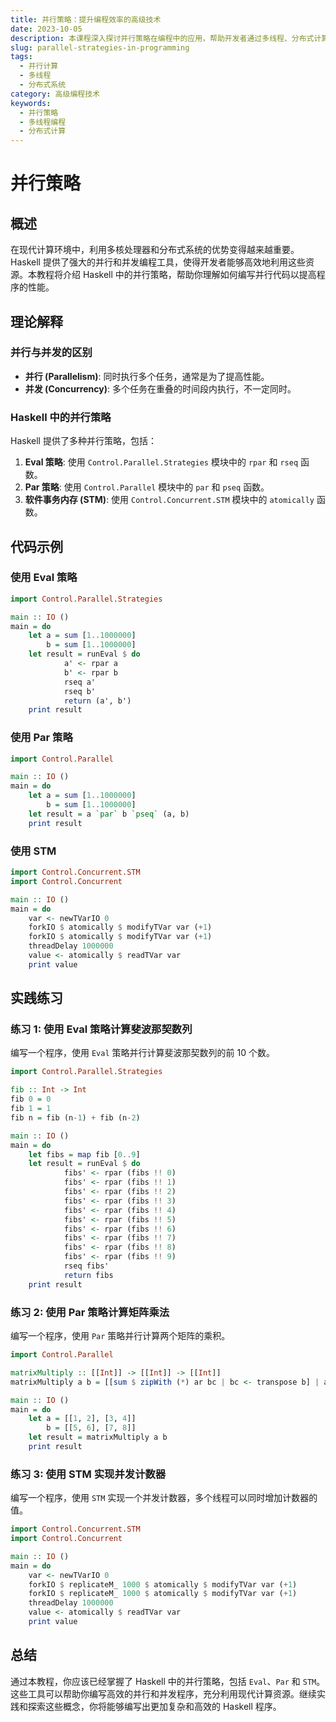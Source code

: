 ```yaml
---
title: 并行策略：提升编程效率的高级技术
date: 2023-10-05
description: 本课程深入探讨并行策略在编程中的应用，帮助开发者通过多线程、分布式计算等技术显著提升程序性能。
slug: parallel-strategies-in-programming
tags:
  - 并行计算
  - 多线程
  - 分布式系统
category: 高级编程技术
keywords:
  - 并行策略
  - 多线程编程
  - 分布式计算
---
```


# 并行策略

## 概述

在现代计算环境中，利用多核处理器和分布式系统的优势变得越来越重要。Haskell 提供了强大的并行和并发编程工具，使得开发者能够高效地利用这些资源。本教程将介绍 Haskell 中的并行策略，帮助你理解如何编写并行代码以提高程序的性能。

## 理论解释

### 并行与并发的区别

- **并行 (Parallelism)**: 同时执行多个任务，通常是为了提高性能。
- **并发 (Concurrency)**: 多个任务在重叠的时间段内执行，不一定同时。

### Haskell 中的并行策略

Haskell 提供了多种并行策略，包括：

1. **Eval 策略**: 使用 `Control.Parallel.Strategies` 模块中的 `rpar` 和 `rseq` 函数。
2. **Par 策略**: 使用 `Control.Parallel` 模块中的 `par` 和 `pseq` 函数。
3. **软件事务内存 (STM)**: 使用 `Control.Concurrent.STM` 模块中的 `atomically` 函数。

## 代码示例

### 使用 Eval 策略

```haskell
import Control.Parallel.Strategies

main :: IO ()
main = do
    let a = sum [1..1000000]
        b = sum [1..1000000]
    let result = runEval $ do
            a' <- rpar a
            b' <- rpar b
            rseq a'
            rseq b'
            return (a', b')
    print result
```

### 使用 Par 策略

```haskell
import Control.Parallel

main :: IO ()
main = do
    let a = sum [1..1000000]
        b = sum [1..1000000]
    let result = a `par` b `pseq` (a, b)
    print result
```

### 使用 STM

```haskell
import Control.Concurrent.STM
import Control.Concurrent

main :: IO ()
main = do
    var <- newTVarIO 0
    forkIO $ atomically $ modifyTVar var (+1)
    forkIO $ atomically $ modifyTVar var (+1)
    threadDelay 1000000
    value <- atomically $ readTVar var
    print value
```

## 实践练习

### 练习 1: 使用 Eval 策略计算斐波那契数列

编写一个程序，使用 `Eval` 策略并行计算斐波那契数列的前 10 个数。

```haskell
import Control.Parallel.Strategies

fib :: Int -> Int
fib 0 = 0
fib 1 = 1
fib n = fib (n-1) + fib (n-2)

main :: IO ()
main = do
    let fibs = map fib [0..9]
    let result = runEval $ do
            fibs' <- rpar (fibs !! 0)
            fibs' <- rpar (fibs !! 1)
            fibs' <- rpar (fibs !! 2)
            fibs' <- rpar (fibs !! 3)
            fibs' <- rpar (fibs !! 4)
            fibs' <- rpar (fibs !! 5)
            fibs' <- rpar (fibs !! 6)
            fibs' <- rpar (fibs !! 7)
            fibs' <- rpar (fibs !! 8)
            fibs' <- rpar (fibs !! 9)
            rseq fibs'
            return fibs
    print result
```

### 练习 2: 使用 Par 策略计算矩阵乘法

编写一个程序，使用 `Par` 策略并行计算两个矩阵的乘积。

```haskell
import Control.Parallel

matrixMultiply :: [[Int]] -> [[Int]] -> [[Int]]
matrixMultiply a b = [[sum $ zipWith (*) ar bc | bc <- transpose b] | ar <- a]

main :: IO ()
main = do
    let a = [[1, 2], [3, 4]]
        b = [[5, 6], [7, 8]]
    let result = matrixMultiply a b
    print result
```

### 练习 3: 使用 STM 实现并发计数器

编写一个程序，使用 `STM` 实现一个并发计数器，多个线程可以同时增加计数器的值。

```haskell
import Control.Concurrent.STM
import Control.Concurrent

main :: IO ()
main = do
    var <- newTVarIO 0
    forkIO $ replicateM_ 1000 $ atomically $ modifyTVar var (+1)
    forkIO $ replicateM_ 1000 $ atomically $ modifyTVar var (+1)
    threadDelay 1000000
    value <- atomically $ readTVar var
    print value
```

## 总结

通过本教程，你应该已经掌握了 Haskell 中的并行策略，包括 `Eval`、`Par` 和 `STM`。这些工具可以帮助你编写高效的并行和并发程序，充分利用现代计算资源。继续实践和探索这些概念，你将能够编写出更加复杂和高效的 Haskell 程序。